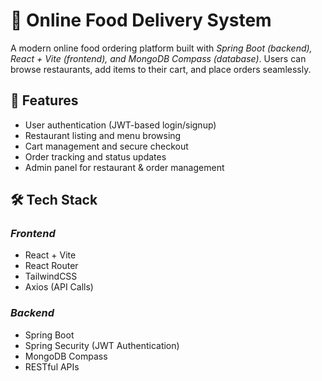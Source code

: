 # 🍔 Online Food Delivery System  

A modern online food ordering platform built with *Spring Boot (backend), React + Vite (frontend), and MongoDB Compass (database)*. Users can browse restaurants, add items to their cart, and place orders seamlessly.  

## 🚀 Features  
- User authentication (JWT-based login/signup)  
- Restaurant listing and menu browsing  
- Cart management and secure checkout  
- Order tracking and status updates  
- Admin panel for restaurant & order management  

## 🛠 Tech Stack  
### *Frontend*  
- React + Vite  
- React Router  
- TailwindCSS  
- Axios (API Calls)  

### *Backend*  
- Spring Boot  
- Spring Security (JWT Authentication)  
- MongoDB Compass  
- RESTful APIs
